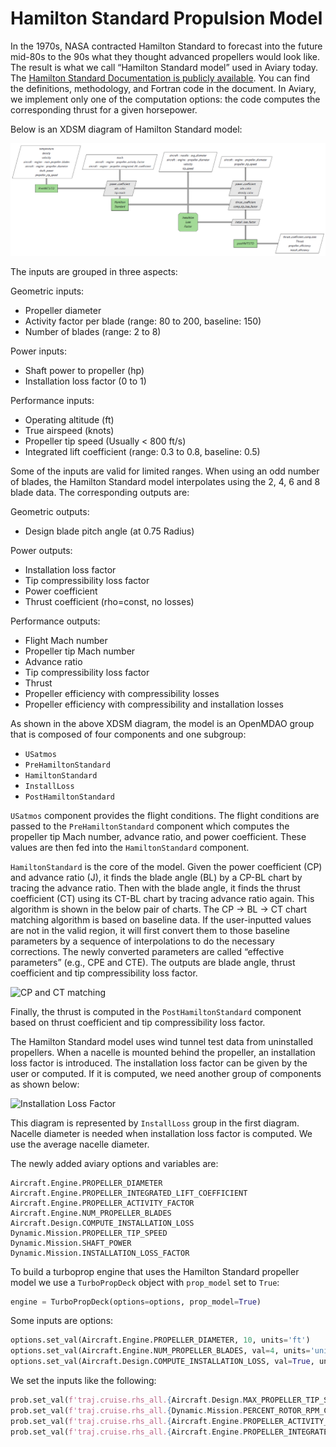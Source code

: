# Hamilton Standard Propulsion Model

In the 1970s, NASA contracted Hamilton Standard to forecast into the future mid-80s to the 90s what they thought advanced propellers would look like.
The result is what we call “Hamilton Standard model” used in Aviary today.
The [Hamilton Standard Documentation is publicly available](https://ntrs.nasa.gov/api/citations/19720010354/downloads/19720010354.pdf).
You can find the definitions, methodology, and Fortran code in the document.
In Aviary, we implement only one of the computation options: the code computes the corresponding thrust for a given horsepower.

Below is an XDSM diagram of Hamilton Standard model:

![Hamilton Standard Diagram](images/hamilton_standard.png)

The inputs are grouped in three aspects:

Geometric inputs:

- Propeller diameter
- Activity factor per blade (range: 80 to 200, baseline: 150)
- Number of blades (range: 2 to 8)

Power inputs:

- Shaft power to propeller (hp)
- Installation loss factor (0 to 1)

Performance inputs:

- Operating altitude (ft)
- True airspeed (knots)
- Propeller tip speed (Usually < 800 ft/s)
- Integrated lift coefficient (range: 0.3 to 0.8, baseline: 0.5)

Some of the inputs are valid for limited ranges.
When using an odd number of blades, the Hamilton Standard model interpolates using the 2, 4, 6 and 8 blade data.
The corresponding outputs are:

Geometric outputs:

- Design blade pitch angle (at 0.75 Radius)

Power outputs:

- Installation loss factor
- Tip compressibility loss factor
- Power coefficient
- Thrust coefficient (rho=const, no losses)

Performance outputs:

- Flight Mach number
- Propeller tip Mach number
- Advance ratio
- Tip compressibility loss factor
- Thrust
- Propeller efficiency with compressibility losses
- Propeller efficiency with compressibility and installation losses

As shown in the above XDSM diagram, the model is an OpenMDAO group that is composed of four components and one subgroup:

- `USatmos`
- `PreHamiltonStandard`
- `HamiltonStandard`
- `InstallLoss`
- `PostHamiltonStandard`

`USatmos` component provides the flight conditions.
The flight conditions are passed to the `PreHamiltonStandard` component which computes the propeller tip Mach number, advance ratio, and power coefficient.
These values are then fed into the `HamiltonStandard` component.

`HamiltonStandard` is the core of the model.
Given the power coefficient (CP) and advance ratio (J), it finds the blade angle (BL) by a CP-BL chart by tracing the advance ratio.
Then with the blade angle, it finds the thrust coefficient (CT) using its CT-BL chart by tracing advance ratio again.
This algorithm is shown in the below pair of charts.
The CP → BL → CT chart matching algorithm is based on baseline data.
If the user-inputted values are not in the valid region, it will first convert them to those baseline parameters by a sequence of interpolations to do the necessary corrections.
The newly converted parameters are called “effective parameters” (e.g., CPE and CTE).
The outputs are blade angle, thrust coefficient and tip compressibility loss factor.

![CP and CT matching](images/CPE_CTE_matching.png)

Finally, the thrust is computed in the `PostHamiltonStandard` component based on thrust coefficient and tip compressibility loss factor.

The Hamilton Standard model uses wind tunnel test data from uninstalled propellers.
When a nacelle is mounted behind the propeller, an installation loss factor is introduced.
The installation loss factor can be given by the user or computed.
If it is computed, we need another group of components as shown below:

![Installation Loss Factor](images/installation_loss_factor.png)

This diagram is represented by `InstallLoss` group in the first diagram.
Nacelle diameter is needed when installation loss factor is computed.
We use the average nacelle diameter.

The newly added aviary options and variables are:

```none
Aircraft.Engine.PROPELLER_DIAMETER
Aircraft.Engine.PROPELLER_INTEGRATED_LIFT_COEFFICIENT
Aircraft.Engine.PROPELLER_ACTIVITY_FACTOR
Aircraft.Engine.NUM_PROPELLER_BLADES
Aircraft.Design.COMPUTE_INSTALLATION_LOSS
Dynamic.Mission.PROPELLER_TIP_SPEED
Dynamic.Mission.SHAFT_POWER
Dynamic.Mission.INSTALLATION_LOSS_FACTOR
```

To build a turboprop engine that uses the Hamilton Standard propeller model we use a `TurboPropDeck` object with `prop_model` set to `True`:

```python
engine = TurboPropDeck(options=options, prop_model=True)
```

Some inputs are options:

```python
options.set_val(Aircraft.Engine.PROPELLER_DIAMETER, 10, units='ft')
options.set_val(Aircraft.Engine.NUM_PROPELLER_BLADES, val=4, units='unitless')
options.set_val(Aircraft.Design.COMPUTE_INSTALLATION_LOSS, val=True, units='unitless')
```

We set the inputs like the following:

```python
prob.set_val(f'traj.cruise.rhs_all.{Aircraft.Design.MAX_PROPELLER_TIP_SPEED}', 710., units='ft/s')
prob.set_val(f'traj.cruise.rhs_all.{Dynamic.Mission.PERCENT_ROTOR_RPM_CORRECTED}', 0.915, units='unitless')
prob.set_val(f'traj.cruise.rhs_all.{Aircraft.Engine.PROPELLER_ACTIVITY_FACTOR}', 150., units='unitless')
prob.set_val(f'traj.cruise.rhs_all.{Aircraft.Engine.PROPELLER_INTEGRATED_LIFT_COEFFICIENT}', 0.5, units='unitless')
```
